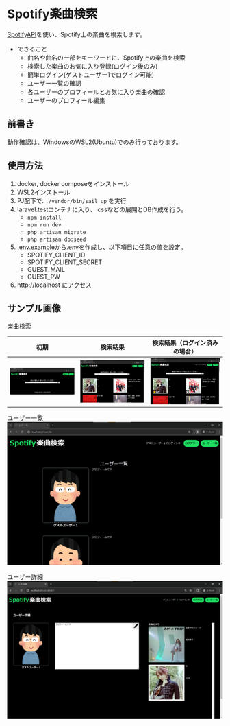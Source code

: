 # Spotify楽曲検索

[SpotifyAPI](https://developer.spotify.com/documentation/web-api)を使い、Spotify上の楽曲を検索します。

- できること
    - 曲名や曲名の一部をキーワードに、Spotify上の楽曲を検索
    - 検索した楽曲のお気に入り登録(ログイン後のみ)
    - 簡単ログイン(ゲストユーザー1でログイン可能)
    - ユーザー一覧の確認
    - 各ユーザーのプロフィールとお気に入り楽曲の確認
    - ユーザーのプロフィール編集

## 前書き

動作確認は、WindowsのWSL2(Ubuntu)でのみ行っております。

## 使用方法

1. docker, docker composeをインストール
1. WSL2インストール
1. PJ配下で. `./vendor/bin/sail up` を実行
1. laravel.testコンテナに入り、 cssなどの展開とDB作成を行う。
    - `npm install`
    - `npm run dev`
    - `php artisan migrate`
    - `php artisan db:seed`
1. .env.exampleから.envを作成し、以下項目に任意の値を設定。
    - SPOTIFY_CLIENT_ID
    - SPOTIFY_CLIENT_SECRET
    - GUEST_MAIL
    - GUEST_PW
1. http://localhost にアクセス

## サンプル画像

楽曲検索

| 初期 | 検索結果 | 検索結果（ログイン済みの場合） |
| --- | --- | --- |
| ![alt text](image.png) | ![alt text](image-1.png) | ![alt text](image-2.png) |

ユーザー一覧
![alt text](image-3.png)

ユーザー詳細
![alt text](image-4.png)

